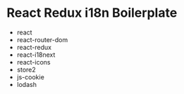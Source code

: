 # React Redux i18n Boilerplate

- react
- react-router-dom
- react-redux
- react-i18next
- react-icons
- store2
- js-cookie
- lodash